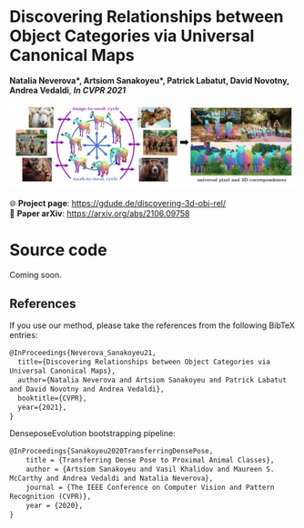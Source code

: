 # Discovering Relationships between Object Categories via Universal Canonical Maps
**Natalia Neverova\*, Artsiom Sanakoyeu\*, Patrick Labatut, David Novotny, Andrea Vedaldi**,
***In CVPR 2021*** 


![image](https://github.com/asanakoy/discovering-3d-obj-rel/blob/main/docs/index_files/teaser.png)


🌐 **Project page**: https://gdude.de/discovering-3d-obj-rel/   
📝 **Paper arXiv**: https://arxiv.org/abs/2106.09758

# Source code
Coming soon.



## <a name="References"></a> References

If you use our method, please take the references from the following
BibTeX entries:


```
@InProceedings{Neverova_Sanakoyeu21,
  title={Discovering Relationships between Object Categories via Universal Canonical Maps},
  author={Natalia Neverova and Artsiom Sanakoyeu and Patrick Labatut and David Novotny and Andrea Vedaldi},
  booktitle={CVPR},
  year={2021},
}
```


DenseposeEvolution bootstrapping pipeline:
```
@InProceedings{Sanakoyeu2020TransferringDensePose,
    title = {Transferring Dense Pose to Proximal Animal Classes},
    author = {Artsiom Sanakoyeu and Vasil Khalidov and Maureen S. McCarthy and Andrea Vedaldi and Natalia Neverova},
    journal = {The IEEE Conference on Computer Vision and Pattern Recognition (CVPR)},
    year = {2020},
}
```
